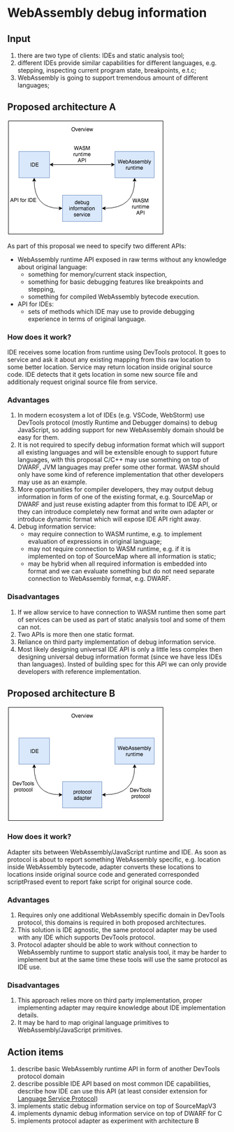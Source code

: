 # WebAssembly debug information

## Input
1. there are two type of clients: IDEs and static analysis tool;
1. different IDEs provide similar capabilities for different languages, e.g. stepping, inspecting current program state, breakpoints, e.t.c;
1. WebAssembly is going to support tremendous amount of different languages;

## Proposed architecture A
![overview](https://raw.githubusercontent.com/ak239/webassembly-debug-information/master/overview.png?token=AAaBsp4XmbD-HUYXDuINSU58l8j-YMxUks5a_ZAiwA%3D%3D)

As part of this proposal we need to specify two different APIs:
* WebAssembly runtime API exposed in raw terms without any knowledge about original language:
  * something for memory/current stack inspection,
  * something for basic debugging features like breakpoints and stepping,
  * something for compiled WebAssembly bytecode execution.
* API for IDEs:
  * sets of methods which IDE may use to provide debugging experience in terms of original language.
### How does it work?
IDE receives some location from runtime using DevTools protocol. It goes to service and ask it about any existing mapping from this raw location to some better location. Service may return location inside original source code. IDE detects that it gets location in some new source file and additionaly request original source file from service.
### Advantages
1. In modern ecosystem a lot of IDEs (e.g. VSCode, WebStorm) use DevTools protocol (mostly Runtime and Debugger domains) to debug JavaScript, so adding support for new WebAssembly domain should be easy for them.
1. It is not required to specify debug information format which will support all existing languages and will be extensible enough to support future languages, with this proposal C/C++ may use something on top of DWARF, JVM languages may prefer some other format. WASM should only have some kind of reference implementation that other developers may use as an example.
1. More opportunities for compiler developers, they may output debug information in form of one of the existing format, e.g. SourceMap or DWARF and just reuse existing adapter from this format to IDE API, or they can introduce completely new format and write own adapter or introduce dynamic format which will expose IDE API right away.
1. Debug information service:
	* may require connection to WASM runtime, e.g. to implement evaluation of expressions in original language;
	* may not require connection to WASM runtime, e.g. if it is implemented on top of SourceMap where all information is static;
	* may be hybrid when all required information is embedded into format and we can evaluate something but do not need separate connection to WebAssembly format, e.g. DWARF.

### Disadvantages
1. If we allow service to have connection to WASM runtime then some part of services can be used as part of static analysis tool and some of them can not.
1. Two APIs is more then one static format.
1. Reliance on third party implementation of debug information service.
1. Most likely designing universal IDE API is only a little less complex then designing universal debug information format (since we have less IDEs than languages). Insted of building spec for this API we can only provide developers with reference implementation.

## Proposed architecture B
![overview](https://raw.githubusercontent.com/ak239/webassembly-debug-information/master/overview-b.png?token=AAaBsp4XmbD-HUYXDuINSU58l8j-YMxUks5a_ZAiwA%3D%3D)
### How does it work?
Adapter sits between WebAssembly/JavaScript runtime and IDE. As soon as protocol is about to report something WebAssembly specific, e.g. location inside WebAssembly bytecode, adapter converts these locations to locations inside original source code and generated corresponded scriptPrased event to report fake script for original source code.
### Advantages
1. Requires only one additional WebAssembly specific domain in DevTools protocol, this domains is required in both proposed architectures.
1. This solution is IDE agnostic, the same protocol adapter may be used with any IDE which supports DevTools protocol.
1. Protocol adapter should be able to work without connection to WebAssembly runtime to support static analysis tool, it may be harder to implement but at the same time these tools will use the same protocol as IDE use.
### Disadvantages
1. This approach relies more on third party implementation, proper implementing adapter may require knowledge about IDE implementation details.
2. It may be hard to map original language primitives to WebAssembly/JavaScript primitives.

## Action items
1. describe basic WebAssembly runtime API in form of another DevTools protocol domain
1. describe possible IDE API based on most common IDE capabilities, describe how IDE can use this API (at least consider extension for [Language Service Protocol](https://microsoft.github.io/language-server-protocol/))
1. implements static debug information service on top of SourceMapV3
1. implements dynamic debug information service on top of DWARF for C
1. implements protocol adapter as experiment with architecture B
